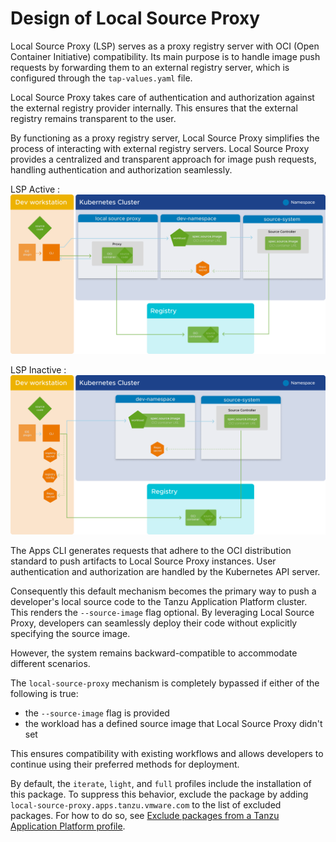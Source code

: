 # Design of Local Source Proxy

Local Source Proxy (LSP) serves as a proxy registry server with OCI (Open Container Initiative)
compatibility. Its main purpose is to handle image push requests by forwarding them to an external
registry server, which is configured through the `tap-values.yaml` file.

Local Source Proxy takes care of authentication and authorization against the external registry
provider internally. This ensures that the external registry remains transparent to the user.

By functioning as a proxy registry server, Local Source Proxy simplifies the process of
interacting with external registry servers. Local Source Proxy provides a centralized and transparent
approach for image push requests, handling authentication and authorization seamlessly.

LSP Active
:
    ![Diagram showing the relationship between an external registry, a developer workstation, and a Kubernetes cluster.](images/lsp-design.png)

LSP Inactive
:
    ![Diagram showing the relationship between an external registry, a developer workstation, and a Kubernetes cluster.](images/without-lsp-design.png)

The Apps CLI generates requests that adhere to the OCI distribution standard to push
artifacts to Local Source Proxy instances. User authentication and authorization are handled by the
Kubernetes API server.

Consequently this default mechanism becomes the primary way to push a developer's local source code
to the Tanzu Application Platform cluster. This renders the `--source-image` flag optional. By
leveraging Local Source Proxy, developers can seamlessly deploy their code without explicitly
specifying the source image.

However, the system remains backward-compatible to accommodate different scenarios.

The `local-source-proxy` mechanism is completely bypassed if either of the following is true:

- the `--source-image` flag is provided
- the workload has a defined source image that Local Source Proxy didn't set

This ensures compatibility with existing workflows and allows developers to continue using their
preferred methods for deployment.

By default, the `iterate`, `light`, and `full` profiles include the installation of this package.
To suppress this behavior, exclude the package by adding `local-source-proxy.apps.tanzu.vmware.com`
to the list of excluded packages.
For how to do so, see
[Exclude packages from a Tanzu Application Platform profile](../install-online/profile.hbs.md#exclude-packages).